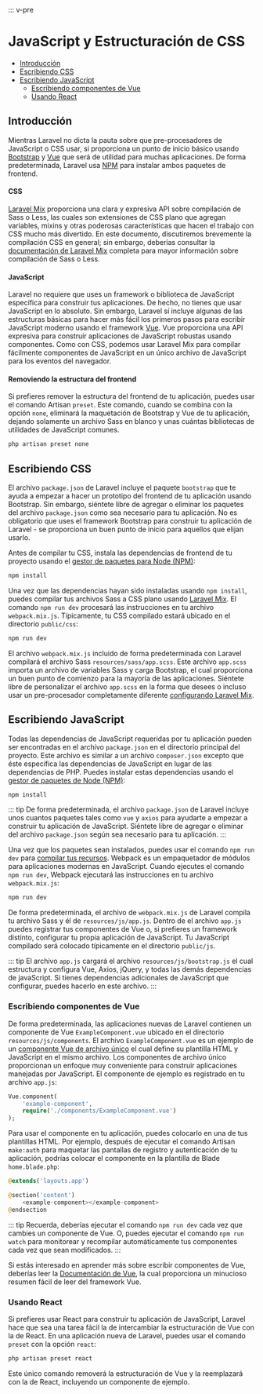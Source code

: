 ::: v-pre

# JavaScript y Estructuración de CSS

- [Introducción](#introduction)
- [Escribiendo CSS](#writing-css)
- [Escribiendo JavaScript](#writing-javascript)
    - [Escribiendo componentes de Vue](#writing-vue-components)
    - [Usando React](#using-react)

<a name="introduction"></a>
## Introducción

Mientras Laravel no dicta la pauta sobre que pre-procesadores de JavaScript o CSS usar, si proporciona un punto de inicio básico usando [Bootstrap](https://getbootstrap.com/) y [Vue](https://vuejs.org) que será de utilidad para muchas aplicaciones. De forma predeterminada, Laravel usa [NPM](https://www.npmjs.org) para instalar ambos paquetes de frontend.

#### CSS

[Laravel Mix](/mix.html) proporciona una clara y expresiva API sobre compilación de Sass o Less, las cuales son extensiones de CSS plano que agregan variables, mixins y otras poderosas características que hacen el trabajo con CSS mucho más divertido. En este documento, discutiremos brevemente la compilación CSS en general; sin embargo, deberías consultar la [documentación de Laravel Mix](/mix.html) completa para mayor información sobre compilación de Sass o Less.

#### JavaScript

Laravel no requiere que uses un framework o biblioteca de JavaScript específica para construir tus aplicaciones. De hecho, no tienes que usar JavaScript en lo absoluto. Sin embargo, Laravel sí incluye algunas de las estructuras básicas para hacer más fácil los primeros pasos para escribir JavaScript moderno usando el framework [Vue](https://vuejs.org). Vue proporciona una API expresiva para construir aplicaciones de JavaScript robustas usando componentes. Como con CSS, podemos usar Laravel Mix para compilar fácilmente componentes de JavaScript en un único archivo de JavaScript para los eventos del navegador.

#### Removiendo la estructura del frontend

Si prefieres remover la estructura del frontend de tu aplicación, puedes usar el comando Artisan `preset`. Este comando, cuando se combina con la opción `none`, eliminará la maquetación de Bootstrap y Vue de tu aplicación, dejando solamente un archivo Sass en blanco y unas cuántas bibliotecas de utilidades de JavaScript comunes.

```php
php artisan preset none
```

<a name="writing-css"></a>
## Escribiendo CSS

El archivo `package.json` de Laravel incluye el paquete `bootstrap` que te ayuda a empezar a hacer un prototipo del frontend de tu aplicación usando Bootstrap. Sin embargo, siéntete libre de agregar o eliminar los paquetes del archivo `package.json` como sea necesario para tu aplicación. No es obligatorio que uses el framework Bootstrap para construir tu aplicación de Laravel - se proporciona un buen punto de inicio para aquellos que elijan usarlo.

Antes de compilar tu CSS, instala las dependencias de frontend de tu proyecto usando el [gestor de paquetes para Node (NPM)](https://www.npmjs.org):

```php
npm install
```

Una vez que las dependencias hayan sido instaladas usando `npm install`, puedes compilar tus archivos Sass a CSS plano usando [Laravel Mix](/mix.html#working-with-stylesheets). El comando `npm run dev` procesará las instrucciones en tu archivo `webpack.mix.js`. Típicamente, tu CSS compilado estará ubicado en el directorio `public/css`:

```php
npm run dev
```

El archivo `webpack.mix.js` incluido de forma predeterminada con Laravel compilará el archivo Sass `resources/sass/app.scss`. Este archivo `app.scss` importa un archivo de variables Sass y carga Bootstrap, el cual proporciona un buen punto de comienzo para la mayoría de las aplicaciones. Siéntete libre de personalizar el archivo `app.scss` en la forma que desees o incluso usar un pre-procesador completamente diferente [configurando Laravel Mix](/mix.html).

<a name="writing-javascript"></a>
## Escribiendo JavaScript

Todas las dependencias de JavaScript requeridas por tu aplicación pueden ser encontradas en el archivo `package.json` en el directorio principal del proyecto. Este archivo es similar a un archivo `composer.json` excepto que éste específica las dependencias de JavaScript en lugar de las dependencias de PHP. Puedes instalar estas dependencias usando el [gestor de paquetes de Node (NPM)](https://www.npmjs.org): 

```php
npm install
```

::: tip
De forma predeterminada, el archivo `package.json` de Laravel incluye unos cuantos paquetes tales como `vue` y `axios` para ayudarte a empezar a construir tu aplicación de JavaScript. Siéntete libre de agregar o eliminar del archivo `package.json` según sea necesario para tu aplicación.
:::

Una vez que los paquetes sean instalados, puedes usar el comando `npm run dev` para [compilar tus recursos](/mix.html). Webpack es un empaquetador de módulos para aplicaciones modernas en JavaScript. Cuando ejecutes el comando `npm run dev`, Webpack ejecutará las instrucciones en tu archivo `webpack.mix.js`:

```php
npm run dev
```

De forma predeterminada, el archivo de `webpack.mix.js` de Laravel compila tu archivo Sass y él de `resources/js/app.js`. Dentro de el archivo `app.js` puedes registrar tus componentes de Vue o, si prefieres un framework distinto, configurar tu propia aplicación de JavaScript. Tu JavaScript compilado será colocado típicamente en el directorio `public/js`.

::: tip
El archivo `app.js` cargará el archivo `resources/js/bootstrap.js` el cual estructura y configura Vue, Axios, jQuery, y todas las demás dependencias de javaScript. Si tienes dependencias adicionales de JavaScript que configurar, puedes hacerlo en este archivo.
:::

<a name="writing-vue-components"></a>
### Escribiendo componentes de Vue

De forma predeterminada, las aplicaciones nuevas de Laravel contienen un componente de Vue `ExampleComponent.vue` ubicado en el directorio `resources/js/components`. El archivo `ExampleComponent.vue` es un ejemplo de un [componente Vue de archivo único](https://vuejs.org/guide/single-file-components) el cual define su plantilla HTML y JavaScript en el mismo archivo. Los componentes de archivo único proporcionan un enfoque muy conveniente para construir aplicaciones manejadas por JavaScript. El componente de ejemplo es registrado en tu archivo `app.js`:

```php
Vue.component(
    'example-component',
    require('./components/ExampleComponent.vue')
);
```

Para usar el componente en tu aplicación, puedes colocarlo en una de tus plantillas HTML. Por ejemplo, después de ejecutar el comando Artisan `make:auth` para maquetar las pantallas de registro y autenticación de tu aplicación, podrías colocar el componente en la plantilla de Blade `home.blade.php`:

```php
@extends('layouts.app')

@section('content')
    <example-component></example-component>
@endsection
```

::: tip
Recuerda, deberías ejecutar el comando `npm run dev` cada vez que cambies un componente de Vue. O, puedes ejecutar el comando `npm run watch` para monitorear y recompilar automáticamente tus componentes cada vez que sean modificados.
:::

Si estás interesado en aprender más sobre escribir componentes de Vue, deberías leer la [Documentación de Vue](https://vuejs.org/guide/), la cual proporciona un minucioso resumen fácil de leer del framework Vue.

<a name="using-react"></a>
### Usando React

Si prefieres usar React para construir tu aplicación de JavaScript, Laravel hace que sea una tarea fácil la de intercambiar la estructuración de Vue con la de React. En una aplicación nueva de Laravel, puedes usar el comando `preset` con la opción `react`:

```php
php artisan preset react
```

Este único comando removerá la estructuración de Vue y la reemplazará con la de React, incluyendo un componente de ejemplo.